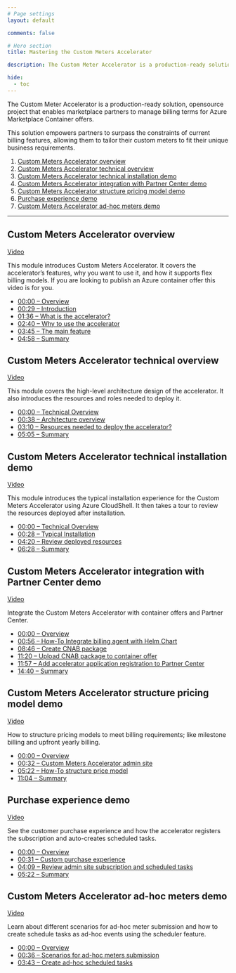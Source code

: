 ```yaml
---
# Page settings
layout: default

comments: false

# Hero section
title: Mastering the Custom Meters Accelerator

description: The Custom Meter Accelerator is a production-ready solution, opensource project that enables marketplace partners to manage billing terms for Azure Marketplace Container offers.  

hide:
  - toc
---
```


The Custom Meter Accelerator is a production-ready solution, opensource project that enables marketplace partners to manage billing terms for Azure Marketplace Container offers.  

This solution empowers partners to surpass the constraints of current billing features, allowing them to tailor their custom meters to fit their unique business requirements. 

<!-- no toc -->
1. [Custom Meters Accelerator overview](#custom-meters-accelerator-overview)
1. [Custom Meters Accelerator technical overview](#custom-meters-accelerator-technical-overview)
1. [Custom Meters Accelerator technical installation demo](#custom-meters-accelerator-technical-installation-demo)
1. [Custom Meters Accelerator integration with Partner Center demo](#custom-meters-accelerator-integration-with-partner-center-demo)
1. [Custom Meters Accelerator structure pricing model demo](#custom-meters-accelerator-structure-pricing-model-demo)
1. [Purchase experience demo](#purchase-experience-demo)
1. [Custom Meters Accelerator ad-hoc meters demo](#custom-meters-accelerator-ad-hoc-meters-demo)

---

## Custom Meters Accelerator overview

<a href="https://www.youtube.com/watch?v=QgmDVsm9vn0" target="_blank">Video</a>

This module introduces Custom Meters Accelerator. It covers the accelerator’s features, why you want to use it, and how it supports flex billing models.  If you are looking to publish an Azure container offer this video is for you.

- <a href="https://www.youtube.com/watch?v=QgmDVsm9vn0&t=0s" target="_blank">00:00 – Overview</a>
- <a href="https://www.youtube.com/watch?v=QgmDVsm9vn0&t=29s" target="_blank">00:29 – Introduction</a>
- <a href="https://www.youtube.com/watch?v=QgmDVsm9vn0&t=96s" target="_blank">01:36 – What is the accelerator?</a>
- <a href="https://www.youtube.com/watch?v=QgmDVsm9vn0&t=160s" target="_blank">02:40 – Why to use the accelerator</a>
- <a href="https://www.youtube.com/watch?v=QgmDVsm9vn0&t=225s" target="_blank">03:45 – The main feature</a>
- <a href="https://www.youtube.com/watch?v=QgmDVsm9vn0&t=298s" target="_blank">04:58 – Summary</a>

## Custom Meters Accelerator technical overview

<a href="https://www.youtube.com/watch?v=rsJvz_fQGTg" target="_blank">Video</a>

This module covers the high-level architecture design of the accelerator. It also introduces the resources and roles needed to deploy it.

- <a href="https://www.youtube.com/watch?v=rsJvz_fQGTg&t=0s" target="_blank">00:00 – Technical Overview</a>
- <a href="https://www.youtube.com/watch?v=rsJvz_fQGTg&t=38s" target="_blank">00:38 – Architecture overview</a>
- <a href="https://www.youtube.com/watch?v=rsJvz_fQGTg&t=190s" target="_blank">03:10 – Resources needed to deploy the accelerator?</a> 
- <a href="https://www.youtube.com/watch?v=rsJvz_fQGTg&t=305s" target="_blank">05:05 – Summary</a>

## Custom Meters Accelerator technical installation demo

<a href="https://www.youtube.com/watch?v=A1H-LHWQS_4" target="_blank">Video</a>

This module introduces the typical installation experience for the Custom Meters Accelerator using Azure CloudShell. It then takes a tour to review the resources deployed after installation.

- <a href="https://www.youtube.com/watch?v=A1H-LHWQS_4&t=0s" target="_blank">00:00 – Technical Overview</a> 
- <a href="https://www.youtube.com/watch?v=A1H-LHWQS_4&t=28s" target="_blank">00:28 – Typical Installation</a> 
- <a href="https://www.youtube.com/watch?v=A1H-LHWQS_4&t=260s" target="_blank">04:20 – Review deployed resources</a>
- <a href="https://www.youtube.com/watch?v=A1H-LHWQS_4&t=388s" target="_blank">06:28 – Summary</a>

## Custom Meters Accelerator integration with Partner Center demo

<a href="https://www.youtube.com/watch?v=TxJRKnlLUs0" target="_blank">Video</a>

Integrate the Custom Meters Accelerator with container offers and Partner Center.

- <a href="https://www.youtube.com/watch?v=TxJRKnlLUs0&t=0s" target="_blank">00:00 – Overview</a>
- <a href="https://www.youtube.com/watch?v=TxJRKnlLUs0&t=56s" target="_blank">00:56 – How-To Integrate billing agent with Helm Chart</a>
- <a href="https://www.youtube.com/watch?v=TxJRKnlLUs0&t=526s" target="_blank">08:46 – Create CNAB package</a>
- <a href="https://www.youtube.com/watch?v=TxJRKnlLUs0&t=680s" target="_blank">11:20 – Upload CNAB package to container offer</a>
- <a href="https://www.youtube.com/watch?v=TxJRKnlLUs0&t=717s" target="_blank">11:57 – Add accelerator application registration to Partner Center</a>
- <a href="https://www.youtube.com/watch?v=TxJRKnlLUs0&t=880s" target="_blank">14:40 – Summary</a> 

## Custom Meters Accelerator structure pricing model demo 

<a href="https://www.youtube.com/watch?v=8QgaapXGOl0" target="_blank">Video</a>

How to structure pricing models to meet billing requirements; like milestone billing and upfront yearly billing.

- <a href="https://www.youtube.com/watch?v=8QgaapXGOl0&t=0s" target="_blank">00:00 – Overview</a>
- <a href="https://www.youtube.com/watch?v=8QgaapXGOl0&t=32s" target="_blank">00:32 – Custom Meters Accelerator admin site</a>
- <a href="https://www.youtube.com/watch?v=8QgaapXGOl0&t=322s" target="_blank">05:22 – How-To structure price model</a>
- <a href="https://www.youtube.com/watch?v=8QgaapXGOl0&t=664s" target="_blank">11:04 – Summary</a>

## Purchase experience demo 

<a href="https://www.youtube.com/watch?v=-JRdROzRbGQ" target="_blank">Video</a>

See the customer purchase experience and how the accelerator registers the subscription and auto-creates scheduled tasks.

- <a href="https://www.youtube.com/watch?v=-JRdROzRbGQ&t=0s" target="_blank">00:00 – Overview</a>
- <a href="https://www.youtube.com/watch?v=-JRdROzRbGQ&t=31s" target="_blank">00:31 – Custom purchase experience</a>
- <a href="https://www.youtube.com/watch?v=-JRdROzRbGQ&t=249s" target="_blank">04:09 – Review admin site subscription and scheduled tasks</a>
- <a href="https://www.youtube.com/watch?v=-JRdROzRbGQ&t=322s" target="_blank">05:22 – Summary</a>

## Custom Meters Accelerator ad-hoc meters demo

<a href="https://www.youtube.com/watch?v=JlokiAzux8Q" target="_blank">Video</a>

Learn about different scenarios for ad-hoc meter submission and how to create schedule tasks as ad-hoc events using the scheduler feature.

- <a href="https://www.youtube.com/watch?v=JlokiAzux8Q&t=0s" target="_blank">00:00 – Overview</a>
- <a href="https://www.youtube.com/watch?v=JlokiAzux8Q&t=36s" target="_blank">00:36 – Scenarios for ad-hoc meters submission</a>
- <a href="https://www.youtube.com/watch?v=JlokiAzux8Q&t=223s" target="_blank">03:43 – Create ad-hoc scheduled tasks</a>